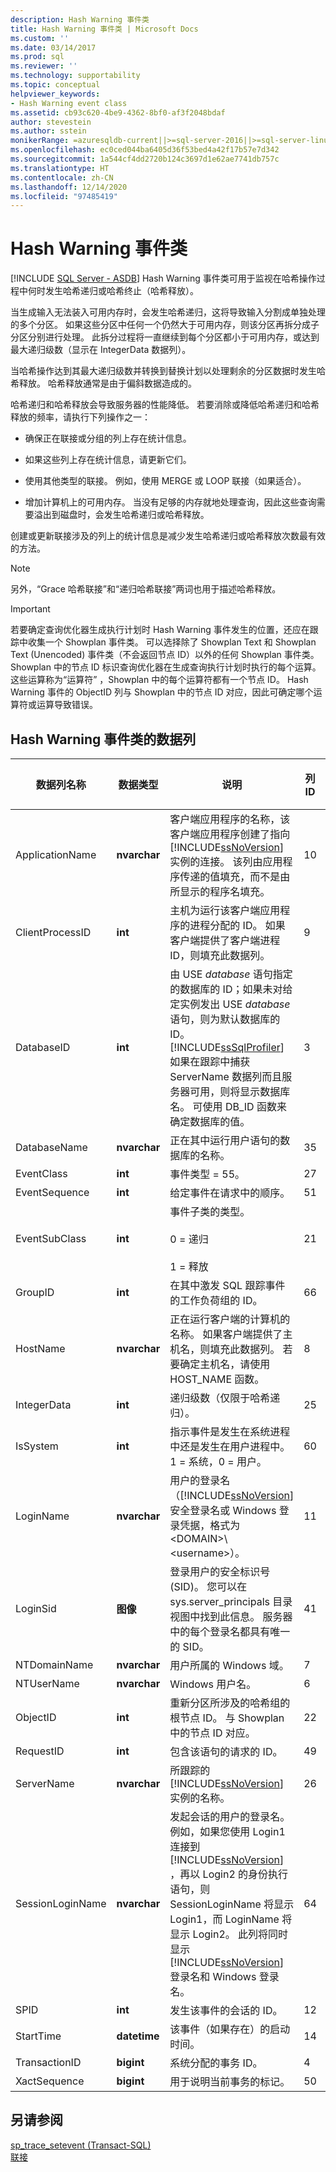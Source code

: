 ```yaml
---
description: Hash Warning 事件类
title: Hash Warning 事件类 | Microsoft Docs
ms.custom: ''
ms.date: 03/14/2017
ms.prod: sql
ms.reviewer: ''
ms.technology: supportability
ms.topic: conceptual
helpviewer_keywords:
- Hash Warning event class
ms.assetid: cb93c620-4be9-4362-8bf0-af3f2048bdaf
author: stevestein
ms.author: sstein
monikerRange: =azuresqldb-current||>=sql-server-2016||>=sql-server-linux-2017||=azuresqldb-mi-current
ms.openlocfilehash: ec0ced044ba6405d36f53bed4a42f17b57e7d342
ms.sourcegitcommit: 1a544cf4dd2720b124c3697d1e62ae7741db757c
ms.translationtype: HT
ms.contentlocale: zh-CN
ms.lasthandoff: 12/14/2020
ms.locfileid: "97485419"
---
```

# <a name="hash-warning-event-class"></a>Hash Warning 事件类
[!INCLUDE [SQL Server - ASDB](../../includes/applies-to-version/sql-asdb.md)]
  Hash Warning 事件类可用于监视在哈希操作过程中何时发生哈希递归或哈希终止（哈希释放）。  
  
 当生成输入无法装入可用内存时，会发生哈希递归，这将导致输入分割成单独处理的多个分区。 如果这些分区中任何一个仍然大于可用内存，则该分区再拆分成子分区分别进行处理。 此拆分过程将一直继续到每个分区都小于可用内存，或达到最大递归级数（显示在 IntegerData 数据列）。  
  
 当哈希操作达到其最大递归级数并转换到替换计划以处理剩余的分区数据时发生哈希释放。 哈希释放通常是由于偏斜数据造成的。  
  
 哈希递归和哈希释放会导致服务器的性能降低。 若要消除或降低哈希递归和哈希释放的频率，请执行下列操作之一：  
  
-   确保正在联接或分组的列上存在统计信息。  
  
-   如果这些列上存在统计信息，请更新它们。  
  
-   使用其他类型的联接。 例如，使用 MERGE 或 LOOP 联接（如果适合）。  
  
-   增加计算机上的可用内存。 当没有足够的内存就地处理查询，因此这些查询需要溢出到磁盘时，会发生哈希递归或哈希释放。  
  
 创建或更新联接涉及的列上的统计信息是减少发生哈希递归或哈希释放次数最有效的方法。  
  
> [!NOTE]  
>  另外，“Grace 哈希联接”和“递归哈希联接”两词也用于描述哈希释放。  
  
> [!IMPORTANT]  
>  若要确定查询优化器生成执行计划时 Hash Warning 事件发生的位置，还应在跟踪中收集一个 Showplan 事件类。 可以选择除了 Showplan Text 和 Showplan Text (Unencoded) 事件类（不会返回节点 ID）以外的任何 Showplan 事件类。 Showplan 中的节点 ID 标识查询优化器在生成查询执行计划时执行的每个运算。 这些运算称为“运算符” ，Showplan 中的每个运算符都有一个节点 ID。 Hash Warning 事件的 ObjectID 列与 Showplan 中的节点 ID 对应，因此可确定哪个运算符或运算导致错误。  
  
## <a name="hash-warning-event-class-data-columns"></a>Hash Warning 事件类的数据列  
  
|数据列名称|数据类型|说明|列 ID|可筛选|  
|----------------------|---------------|-----------------|---------------|----------------|  
|ApplicationName|**nvarchar**|客户端应用程序的名称，该客户端应用程序创建了指向 [!INCLUDE[ssNoVersion](../../includes/ssnoversion-md.md)]实例的连接。 该列由应用程序传递的值填充，而不是由所显示的程序名填充。|10|是|  
|ClientProcessID|**int**|主机为运行该客户端应用程序的进程分配的 ID。 如果客户端提供了客户端进程 ID，则填充此数据列。|9|是|  
|DatabaseID|**int**|由 USE *database* 语句指定的数据库的 ID；如果未对给定实例发出 USE *database* 语句，则为默认数据库的 ID。 [!INCLUDE[ssSqlProfiler](../../includes/sssqlprofiler-md.md)] 如果在跟踪中捕获 ServerName 数据列而且服务器可用，则将显示数据库名。 可使用 DB_ID 函数来确定数据库的值。|3|是|  
|DatabaseName|**nvarchar**|正在其中运行用户语句的数据库的名称。|35|是|  
|EventClass|**int**|事件类型 = 55。|27|否|  
|EventSequence|**int**|给定事件在请求中的顺序。|51|否|  
|EventSubClass|**int**|事件子类的类型。<br /><br /> 0 = 递归<br /><br /> 1 = 释放|21|是|  
|GroupID|**int**|在其中激发 SQL 跟踪事件的工作负荷组的 ID。|66|是|  
|HostName|**nvarchar**|正在运行客户端的计算机的名称。 如果客户端提供了主机名，则填充此数据列。 若要确定主机名，请使用 HOST_NAME 函数。|8|是|  
|IntegerData|**int**|递归级数（仅限于哈希递归）。|25|是|  
|IsSystem|**int**|指示事件是发生在系统进程中还是发生在用户进程中。 1 = 系统，0 = 用户。|60|是|  
|LoginName|**nvarchar**|用户的登录名（[!INCLUDE[ssNoVersion](../../includes/ssnoversion-md.md)] 安全登录名或 Windows 登录凭据，格式为 \<DOMAIN>\\<username\>）。|11|是|  
|LoginSid|**图像**|登录用户的安全标识号 (SID)。 您可以在 sys.server_principals 目录视图中找到此信息。 服务器中的每个登录名都具有唯一的 SID。|41|是|  
|NTDomainName|**nvarchar**|用户所属的 Windows 域。|7|是|  
|NTUserName|**nvarchar**|Windows 用户名。|6|是|  
|ObjectID|**int**|重新分区所涉及的哈希组的根节点 ID。 与 Showplan 中的节点 ID 对应。|22|是|  
|RequestID|**int**|包含该语句的请求的 ID。|49|是|  
|ServerName|**nvarchar**|所跟踪的 [!INCLUDE[ssNoVersion](../../includes/ssnoversion-md.md)] 实例的名称。|26||  
|SessionLoginName|**nvarchar**|发起会话的用户的登录名。 例如，如果您使用 Login1 连接到 [!INCLUDE[ssNoVersion](../../includes/ssnoversion-md.md)] ，再以 Login2 的身份执行语句，则 SessionLoginName 将显示 Login1，而 LoginName 将显示 Login2。 此列将同时显示 [!INCLUDE[ssNoVersion](../../includes/ssnoversion-md.md)] 登录名和 Windows 登录名。|64|是|  
|SPID|**int**|发生该事件的会话的 ID。|12|是|  
|StartTime|**datetime**|该事件（如果存在）的启动时间。|14|是|  
|TransactionID|**bigint**|系统分配的事务 ID。|4|是|  
|XactSequence|**bigint**|用于说明当前事务的标记。|50|是|  
  
## <a name="see-also"></a>另请参阅  
 [sp_trace_setevent (Transact-SQL)](../../relational-databases/system-stored-procedures/sp-trace-setevent-transact-sql.md)    
 [联接](../../relational-databases/performance/joins.md)    
  
  

